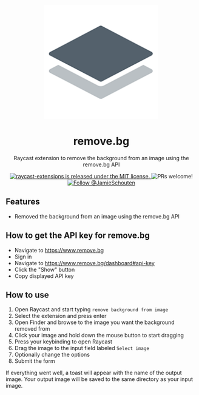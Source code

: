 <div align="center">
<img src="./assets/command-icon.png" width="300" />

<h1>
    remove.bg
</h1>

Raycast extension to remove the background from an image using the remove.bg API

<p>
    <a href="https://github.com/raycast/extensions/blob/master/LICENSE">
        <img
            src="https://img.shields.io/badge/license-MIT-blue.svg"
            alt="raycast-extensions is released under the MIT license."
        />
    </a>
    <img
        src="https://img.shields.io/badge/PRs-welcome-brightgreen.svg"
        alt="PRs welcome!"
    />
    <a href="https://twitter.com/intent/follow?screen_name=JamieSchouten">
        <img
            src="https://img.shields.io/twitter/follow/JamieSchouten.svg?label=Follow%20@JamieSchouten"
            alt="Follow @JamieSchouten"
        />
    </a>
</p>
</div>

## Features

- Removed the background from an image using the remove.bg API

## How to get the API key for remove.bg

- Navigate to https://www.remove.bg
- Sign in
- Navigate to https://www.remove.bg/dashboard#api-key
- Click the "Show" button
- Copy displayed API key

## How to use

1. Open Raycast and start typing `remove background from image`
2. Select the extension and press enter
3. Open Finder and browse to the image you want the background removed from
4. Click your image and hold down the mouse button to start dragging
5. Press your keybinding to open Raycast
6. Drag the image to the input field labeled `Select image`
7. Optionally change the options
8. Submit the form

If everything went well, a toast will appear with the name of the output image. Your output image will be saved to the same directory as your input image.
